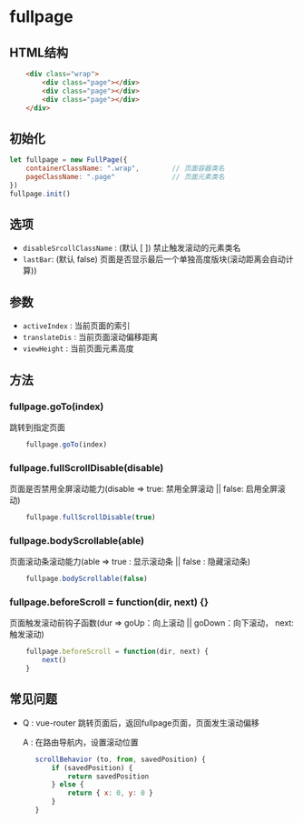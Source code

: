 # fullpage

## HTML结构

```html
    <div class="wrap">
        <div class="page"></div>
        <div class="page"></div>
        <div class="page"></div>
    </div>
```

## 初始化

```js
let fullpage = new FullPage({
    containerClassName: ".wrap",        // 页面容器类名
    pageClassName: ".page"              // 页面元素类名
})
fullpage.init()
```

## 选项
+ `disableSrcollClassName` : (默认 [ ]) 禁止触发滚动的元素类名
+ `lastBar`: (默认 false) 页面是否显示最后一个单独高度版块(滚动距离会自动计算))

## 参数
+ `activeIndex` : 当前页面的索引
+ `translateDis` : 当前页面滚动偏移距离
+ `viewHeight` : 当前页面元素高度

## 方法

### fullpage.goTo(index)

跳转到指定页面

```js
    fullpage.goTo(index)
```

### fullpage.fullScrollDisable(disable)

页面是否禁用全屏滚动能力(disable => true: 禁用全屏滚动 || false: 启用全屏滚动)

```js
    fullpage.fullScrollDisable(true)
```

### fullpage.bodyScrollable(able)

页面滚动条滚动能力(able => true : 显示滚动条 || false : 隐藏滚动条)

```js
    fullpage.bodyScrollable(false)
```

### fullpage.beforeScroll = function(dir, next) {}

页面触发滚动前钩子函数(dur => goUp：向上滚动 || goDown：向下滚动， next: 触发滚动)

```js
    fullpage.beforeScroll = function(dir, next) {
        next()
    }
```

## 常见问题

+ Q : vue-router 跳转页面后，返回fullpage页面，页面发生滚动偏移

  A : 在路由导航内，设置滚动位置
     ```js
        scrollBehavior (to, from, savedPosition) {
            if (savedPosition) {
                return savedPosition
            } else {
                return { x: 0, y: 0 }
            }
        }
     ```